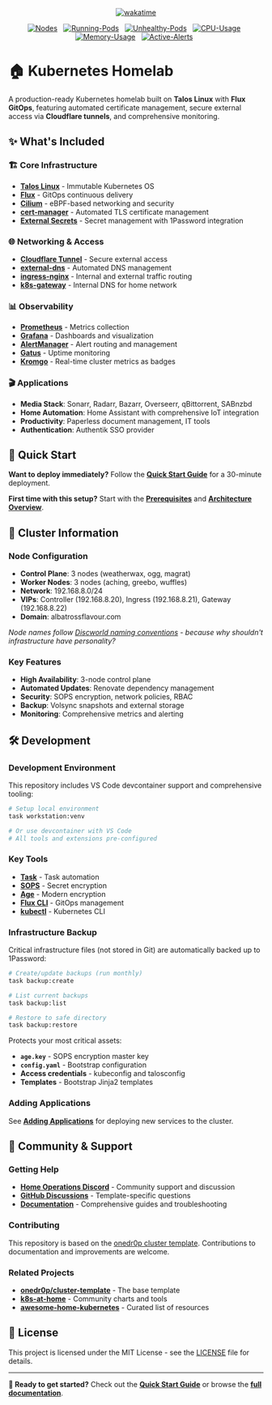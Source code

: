 <div align="center">

[![wakatime](https://wakatime.com/badge/user/97c75e0e-3119-41db-b612-8c629b4e97f4/project/ef519725-9fe1-48f5-83e1-57bf5545021e.svg)](https://wakatime.com/badge/user/97c75e0e-3119-41db-b612-8c629b4e97f4/project/ef519725-9fe1-48f5-83e1-57bf5545021e)

[![Nodes](https://img.shields.io/endpoint?url=https%3A%2F%2Fkromgo.albatrossflavour.com%2Fquery%3Fformat%3Dendpoint%26metric%3Dcluster_nodes&style=flat-square&label=Nodes)](https://github.com/kashalls/kromgo)&nbsp;&nbsp;
[![Running-Pods](https://img.shields.io/endpoint?url=https%3A%2F%2Fkromgo.albatrossflavour.com%2Fquery%3Fformat%3Dendpoint%26metric%3Dcluster_pods_running&style=flat-square&label=Running%20Pods)](https://github.com/kashalls/kromgo)&nbsp;&nbsp;
[![Unhealthy-Pods](https://img.shields.io/endpoint?url=https%3A%2F%2Fkromgo.albatrossflavour.com%2Fquery%3Fformat%3Dendpoint%26metric%3Dcluster_pods_unhealthy&style=flat-square&label=Unhealthy%20Pods)](https://github.com/kashalls/kromgo)&nbsp;&nbsp;
[![CPU-Usage](https://img.shields.io/endpoint?url=https%3A%2F%2Fkromgo.albatrossflavour.com%2Fquery%3Fformat%3Dendpoint%26metric%3Dcluster_cpu_usage&style=flat-square&label=CPU)](https://github.com/kashalls/kromgo)&nbsp;&nbsp;
[![Memory-Usage](https://img.shields.io/endpoint?url=https%3A%2F%2Fkromgo.albatrossflavour.com%2Fquery%3Fformat%3Dendpoint%26metric%3Dcluster_memory_usage&style=flat-square&label=Memory)](https://github.com/kashalls/kromgo)&nbsp;&nbsp;
[![Active-Alerts](https://img.shields.io/endpoint?url=https%3A%2F%2Fkromgo.albatrossflavour.com%2Fquery%3Fformat%3Dendpoint%26metric%3Dcluster_alerts_firing&style=flat-square&label=Active%20Alerts)](https://github.com/kashalls/kromgo)&nbsp;&nbsp;

</div>

# 🏠 Kubernetes Homelab

A production-ready Kubernetes homelab built on **Talos Linux** with **Flux GitOps**, featuring automated certificate management, secure external access via **Cloudflare tunnels**, and comprehensive monitoring.

## ✨ What's Included

### 🏗 Core Infrastructure

- **[Talos Linux](https://www.talos.dev/)** - Immutable Kubernetes OS
- **[Flux](https://fluxcd.io/)** - GitOps continuous delivery
- **[Cilium](https://cilium.io/)** - eBPF-based networking and security
- **[cert-manager](https://cert-manager.io/)** - Automated TLS certificate management
- **[External Secrets](https://external-secrets.io/)** - Secret management with 1Password integration

### 🌐 Networking & Access

- **[Cloudflare Tunnel](https://www.cloudflare.com/products/tunnel/)** - Secure external access
- **[external-dns](https://github.com/kubernetes-sigs/external-dns)** - Automated DNS management
- **[ingress-nginx](https://kubernetes.github.io/ingress-nginx/)** - Internal and external traffic routing
- **[k8s-gateway](https://github.com/ori-edge/k8s_gateway)** - Internal DNS for home network

### 📊 Observability

- **[Prometheus](https://prometheus.io/)** - Metrics collection
- **[Grafana](https://grafana.com/)** - Dashboards and visualization
- **[AlertManager](https://prometheus.io/docs/alerting/latest/alertmanager/)** - Alert routing and management
- **[Gatus](https://gatus.io/)** - Uptime monitoring
- **[Kromgo](https://github.com/kashalls/kromgo)** - Real-time cluster metrics as badges

### 🎬 Applications

- **Media Stack**: Sonarr, Radarr, Bazarr, Overseerr, qBittorrent, SABnzbd
- **Home Automation**: Home Assistant with comprehensive IoT integration
- **Productivity**: Paperless document management, IT tools
- **Authentication**: Authentik SSO provider

## 🚀 Quick Start

**Want to deploy immediately?** Follow the **[Quick Start Guide](./docs/installation/quick-start.md)** for a 30-minute deployment.

**First time with this setup?** Start with the **[Prerequisites](./docs/installation/prerequisites.md)** and **[Architecture Overview](./docs/architecture/overview.md)**.

## 🎯 Cluster Information

### Node Configuration

- **Control Plane**: 3 nodes (weatherwax, ogg, magrat)
- **Worker Nodes**: 3 nodes (aching, greebo, wuffles)
- **Network**: 192.168.8.0/24
- **VIPs**: Controller (192.168.8.20), Ingress (192.168.8.21), Gateway (192.168.8.22)
- **Domain**: albatrossflavour.com

*Node names follow [Discworld naming conventions](./docs/about/naming-conventions.md) - because why shouldn't infrastructure have personality?*

### Key Features

- **High Availability**: 3-node control plane
- **Automated Updates**: Renovate dependency management
- **Security**: SOPS encryption, network policies, RBAC
- **Backup**: Volsync snapshots and external storage
- **Monitoring**: Comprehensive metrics and alerting

## 🛠 Development

### Development Environment

This repository includes VS Code devcontainer support and comprehensive tooling:

```bash
# Setup local environment
task workstation:venv

# Or use devcontainer with VS Code
# All tools and extensions pre-configured
```

### Key Tools

- **[Task](https://taskfile.dev/)** - Task automation
- **[SOPS](https://github.com/getsops/sops)** - Secret encryption
- **[Age](https://github.com/FiloSottile/age)** - Modern encryption
- **[Flux CLI](https://fluxcd.io/flux/cmd/)** - GitOps management
- **[kubectl](https://kubernetes.io/docs/reference/kubectl/)** - Kubernetes CLI

### Infrastructure Backup

Critical infrastructure files (not stored in Git) are automatically backed up to 1Password:

```bash
# Create/update backups (run monthly)
task backup:create

# List current backups
task backup:list

# Restore to safe directory
task backup:restore
```

Protects your most critical assets:

- **`age.key`** - SOPS encryption master key
- **`config.yaml`** - Bootstrap configuration
- **Access credentials** - kubeconfig and talosconfig
- **Templates** - Bootstrap Jinja2 templates

### Adding Applications

See **[Adding Applications](./docs/development/adding-applications.md)** for deploying new services to the cluster.

## 🤝 Community & Support

### Getting Help

- **[Home Operations Discord](https://discord.gg/home-operations)** - Community support and discussion
- **[GitHub Discussions](https://github.com/onedr0p/cluster-template/discussions)** - Template-specific questions
- **[Documentation](./docs/)** - Comprehensive guides and troubleshooting

### Contributing

This repository is based on the [onedr0p cluster template](https://github.com/onedr0p/cluster-template). Contributions to documentation and improvements are welcome.

### Related Projects

- **[onedr0p/cluster-template](https://github.com/onedr0p/cluster-template)** - The base template
- **[k8s-at-home](https://github.com/k8s-at-home)** - Community charts and tools
- **[awesome-home-kubernetes](https://github.com/k8s-at-home/awesome-home-kubernetes)** - Curated list of resources

## 📜 License

This project is licensed under the MIT License - see the [LICENSE](./LICENSE) file for details.

---

**🚀 Ready to get started?** Check out the **[Quick Start Guide](./docs/installation/quick-start.md)** or browse the **[full documentation](./docs/README.md)**.
